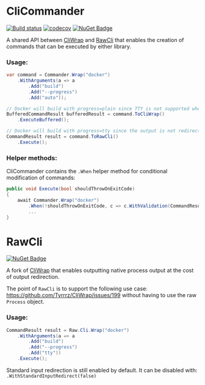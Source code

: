 # CliCommander
[![Build status](https://ci.appveyor.com/api/projects/status/409xh3bggth075qc?svg=true)](https://ci.appveyor.com/project/Baune8D/CliCommander)
[![codecov](https://codecov.io/gh/Baune8D/CliCommander/branch/master/graph/badge.svg)](https://codecov.io/gh/Baune8D/CliCommander)
[![NuGet Badge](https://buildstats.info/nuget/CliCommander)](https://www.nuget.org/packages/CliCommander)

A shared API between [CliWrap](https://github.com/Tyrrrz/CliWrap) and [RawCli](#RawCli) that enables the creation of commands that can be executed by either library.

### Usage:

```csharp
var command = Commander.Wrap("docker")
    .WithArguments(a => a
        .Add("build")
        .Add("--progress")
        .Add("auto"));

// Docker will build with progress=plain since TTY is not supported when output is redirected.
BufferedCommandResult bufferedResult = command.ToCliWrap()
    .ExecuteBuffered();

// Docker will build with progress=tty since the output is not redirected.
CommandResult result = command.ToRawCli()
    .Execute();
```

### Helper methods:

CliCommander contains the `.When` helper method for conditional modification of commands:
```csharp
public void Execute(bool shouldThrowOnExitCode)
{
    await Commander.Wrap("docker")
        .When(!shouldThrowOnExitCode, c => c.WithValidation(CommandResultValidation.None))
        ...
}
```

# RawCli
[![NuGet Badge](https://buildstats.info/nuget/RawCli)](https://www.nuget.org/packages/RawCli)

A fork of [CliWrap](https://github.com/Tyrrrz/CliWrap) that enables outputting native process output at the cost of output redirection.

The point of `RawCli` is to support the following use case: https://github.com/Tyrrrz/CliWrap/issues/199 without having to use the raw `Process` object.

### Usage:

```csharp
CommandResult result = Raw.Cli.Wrap("docker")
    .WithArguments(a => a
        .Add("build")
        .Add("--progress")
        .Add("tty"))
    .Execute();
```

Standard input redirection is still enabled by default. It can be disabled with: `.WithStandardInputRedirect(false)`
